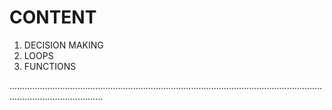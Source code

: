 # CONTENT

1. DECISION MAKING
2. LOOPS
3. FUNCTIONS


.................................................................................................................................................................
